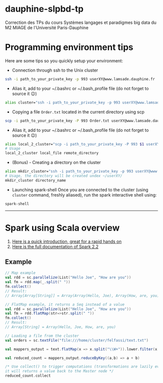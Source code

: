 # dauphine-slpbd-tp
Correction des TPs du cours Systèmes langages et paradigmes big data du M2 MIAGE de l'Université Paris-Dauphine

# Programming environment tips
Here are some tips so you quickly setup your environment:
- Connection through ssh to the Unix cluster
``` bash
ssh -i path_to_your_private_key -p 993 userXY@www.lamsade.dauphine.fr
```
- Alias it, add to your ~/.bashrc or ~/.bash_profile file (do not forget to source it 😉)
``` bash
alias cluster="ssh -i path_to_your_private_key -p 993 userXY@www.lamsade.dauphine.fr"
```
- Copying a file `Order.txt` located in the current directory using scp
``` bash
scp -i path_to_your_private_key -P 993 Order.txt userXY@www.lamsade.dauphine.fr:.
```
- Alias it, add to your ~/.bashrc or ~/.bash_profile file (do not forget to source it 😉)
``` bash
alias local_2_cluster="scp -i path_to_your_private_key -P 993 $1 userXY@www.lamsade.dauphine.fr:/home/cluster/userXY/$2"
# Usage
local_2_cluster local_file remote_directory
```
- (Bonus) - Creating a directory on the cluster
``` bash
alias mkdir_cluster="ssh -i path_to_your_private_key -p 993 userXY@www.lamsade.dauphine.fr 'mkdir `echo $1`'"
# Usage, the directory will be created undex ~/userXY/
mkdir_cluster directory_name
```
- Launching spark-shell
Once you are connected to the cluster (using `cluster` command, freshly aliased), run the spark interactive shell using:
``` bash
spark-shell
```
---
# Spark using Scala overview
1. [Here is a quick introduction, great for a rapid hands on](https://dzone.com/refcardz/apache-spark)
1. [Here is the full documentation of Spark 2.2](https://spark.apache.org/docs/latest/rdd-programming-guide.html)
## Example
``` scala
// Map example
val rdd = sc.parallelize(List("Hello Joe", "How are you"))
val fm = rdd.map(_.split(" "))
fm.collect()
// Result:
// Array[Array[String]] = Array(Array(Hello, Joe), Array(How, are, you))

// FlatMap example, it returns a Seq instead of a value
val rdd = sc.parallelize(List("Hello Joe", "How are you"))
val fm = rdd.flatMap(str=>str.split(" "))
fm.collect()
// Result:
// Array[String] = Array(Hello, Joe, How, are, you)

// Loading a file from the cluster
val orders = sc.textFile("file:///home/cluster/felfassi/text.txt")

val mappers_output = text.flatMap(x => x.split("\\W+")).lower.filter(x => x.matches("[A-Za-z]+") && x.length > 2).map(x => (x,1))

val reduced_count = mappers_output.reduceByKey((a,b) => a + b)

/* Use collect() to trigger computations (transformations are lazily evaluated),
it will returns a value back to the Master node */
reduced_count.collect
```
